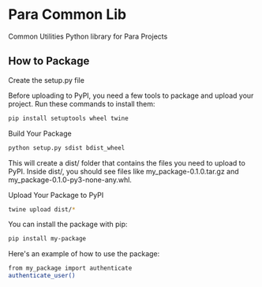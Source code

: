 # Para Common Lib
Common Utilities Python library for Para Projects

## How to Package

Create the setup.py file

Before uploading to PyPI, you need a few tools to package and upload your project. Run these commands to install them:
```bash
pip install setuptools wheel twine
```
Build Your Package
```bash
python setup.py sdist bdist_wheel
```
This will create a dist/ folder that contains the files you need to upload to PyPI. Inside dist/, you should see files like my_package-0.1.0.tar.gz and my_package-0.1.0-py3-none-any.whl.


Upload Your Package to PyPI
```bash
twine upload dist/*
```

You can install the package with pip:

```bash
pip install my-package
```

Here's an example of how to use the package:
```bash
from my_package import authenticate
authenticate_user()
```
